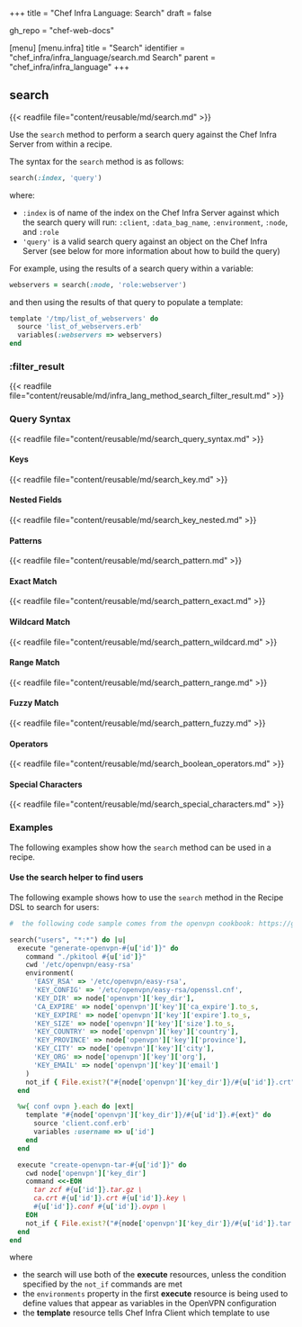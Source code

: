 +++
title = "Chef Infra Language: Search"
draft = false

gh_repo = "chef-web-docs"

[menu]
  [menu.infra]
    title = "Search"
    identifier = "chef_infra/infra_language/search.md Search"
    parent = "chef_infra/infra_language"
+++

## search

{{< readfile file="content/reusable/md/search.md" >}}

Use the `search` method to perform a search query against the Chef Infra Server from within a recipe.

The syntax for the `search` method is as follows:

```ruby
search(:index, 'query')
```

where:

- `:index` is of name of the index on the Chef Infra Server against which the search query will run: `:client`, `:data_bag_name`, `:environment`, `:node`, and `:role`
- `'query'` is a valid search query against an object on the Chef Infra Server (see below for more information about how to build the query)

For example, using the results of a search query within a variable:

```ruby
webservers = search(:node, 'role:webserver')
```

and then using the results of that query to populate a template:

```ruby
template '/tmp/list_of_webservers' do
  source 'list_of_webservers.erb'
  variables(:webservers => webservers)
end
```

### :filter_result

{{< readfile file="content/reusable/md/infra_lang_method_search_filter_result.md" >}}

### Query Syntax

{{< readfile file="content/reusable/md/search_query_syntax.md" >}}

#### Keys

{{< readfile file="content/reusable/md/search_key.md" >}}

#### Nested Fields

{{< readfile file="content/reusable/md/search_key_nested.md" >}}

#### Patterns

{{< readfile file="content/reusable/md/search_pattern.md" >}}

#### Exact Match

{{< readfile file="content/reusable/md/search_pattern_exact.md" >}}

#### Wildcard Match

{{< readfile file="content/reusable/md/search_pattern_wildcard.md" >}}

#### Range Match

{{< readfile file="content/reusable/md/search_pattern_range.md" >}}

#### Fuzzy Match

{{< readfile file="content/reusable/md/search_pattern_fuzzy.md" >}}

#### Operators

{{< readfile file="content/reusable/md/search_boolean_operators.md" >}}

#### Special Characters

{{< readfile file="content/reusable/md/search_special_characters.md" >}}

### Examples

The following examples show how the `search` method can be used in a recipe.

#### Use the search helper to find users

The following example shows how to use the `search` method in the Recipe
DSL to search for users:

```ruby
#  the following code sample comes from the openvpn cookbook: https://github.com/chef-cookbooks/openvpn

search("users", "*:*") do |u|
  execute "generate-openvpn-#{u['id']}" do
    command "./pkitool #{u['id']}"
    cwd '/etc/openvpn/easy-rsa'
    environment(
      'EASY_RSA' => '/etc/openvpn/easy-rsa',
      'KEY_CONFIG' => '/etc/openvpn/easy-rsa/openssl.cnf',
      'KEY_DIR' => node['openvpn']['key_dir'],
      'CA_EXPIRE' => node['openvpn']['key']['ca_expire'].to_s,
      'KEY_EXPIRE' => node['openvpn']['key']['expire'].to_s,
      'KEY_SIZE' => node['openvpn']['key']['size'].to_s,
      'KEY_COUNTRY' => node['openvpn']['key']['country'],
      'KEY_PROVINCE' => node['openvpn']['key']['province'],
      'KEY_CITY' => node['openvpn']['key']['city'],
      'KEY_ORG' => node['openvpn']['key']['org'],
      'KEY_EMAIL' => node['openvpn']['key']['email']
    )
    not_if { File.exist?("#{node['openvpn']['key_dir']}/#{u['id']}.crt") }
  end

  %w{ conf ovpn }.each do |ext|
    template "#{node['openvpn']['key_dir']}/#{u['id']}.#{ext}" do
      source 'client.conf.erb'
      variables :username => u['id']
    end
  end

  execute "create-openvpn-tar-#{u['id']}" do
    cwd node['openvpn']['key_dir']
    command <<-EOH
      tar zcf #{u['id']}.tar.gz \
      ca.crt #{u['id']}.crt #{u['id']}.key \
      #{u['id']}.conf #{u['id']}.ovpn \
    EOH
    not_if { File.exist?("#{node['openvpn']['key_dir']}/#{u['id']}.tar.gz") }
  end
end
```

where

- the search will use both of the **execute** resources, unless the
    condition specified by the `not_if` commands are met
- the `environments` property in the first **execute** resource is
    being used to define values that appear as variables in the OpenVPN
    configuration
- the **template** resource tells Chef Infra Client which template to
    use
